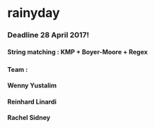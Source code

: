 # rainyday

### Deadline 28 April 2017!
#### String matching : KMP + Boyer-Moore + Regex
### 
### 
#### Team :
#### Wenny Yustalim
#### Reinhard Linardi
#### Rachel Sidney
